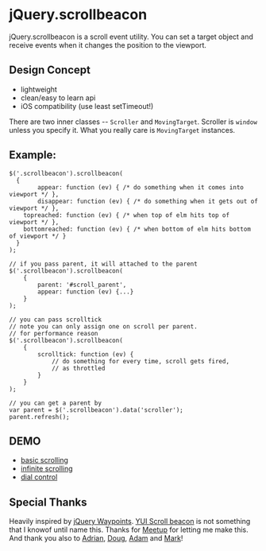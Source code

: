 # jQuery.scrollbeacon

jQuery.scrollbeacon is a scroll event utility.
You can set a target object and receive events when it changes the position to the viewport.

## Design Concept

* lightweight
* clean/easy to learn api
* iOS compatibility (use least setTimeout!)

There are two inner classes -- `Scroller` and `MovingTarget`.
Scroller is `window` unless you specify it.
What you really care is `MovingTarget` instances.

## Example:

    $('.scrollbeacon').scrollbeacon(
      {
    		appear: function (ev) { /* do something when it comes into viewport */ },
    		disappear: function (ev) { /* do something when it gets out of viewport */ },
        topreached: function (ev) { /* when top of elm hits top of viewport */ },
        bottomreached: function (ev) { /* when bottom of elm hits bottom of viewport */ }
      }
    );

    // if you pass parent, it will attached to the parent
    $('.scrollbeacon').scrollbeacon(
    	{
    		parent: '#scroll_parent',
    		appear: function (ev) {...}
    	}
    );

    // you can pass scrolltick
    // note you can only assign one on scroll per parent.
    // for performance reason
    $('.scrollbeacon').scrollbeacon(
    	{
    		scrolltick: function (ev) {
    			// do something for every time, scroll gets fired,
    			// as throttled
    		}
    	}
    );

    // you can get a parent by
    var parent = $('.scrollbeacon').data('scroller');
    parent.refresh();

## DEMO

* [basic scrolling](http://beatak.github.com/jquery-scrollbeacon/)
* [infinite scrolling](http://beatak.github.com/jquery-scrollbeacon/infinitescroll.html)
* [dial control](http://beatak.github.com/jquery-scrollbeacon/dial.html)

## Special Thanks

Heavily inspired by [jQuery Waypoints](http://imakewebthings.com/jquery-waypoints/).  [YUI Scroll beacon](http://yuilibrary.com/gallery/show/scroll-beacon) is not something that I knowof until name this.  Thanks for [Meetup](http://www.meetup.com/) for letting me make this.  And thank you also to [Adrian](http://twitter.com/adrianparsons), [Doug](http://twitter.com/softprops), [Adam](http://twitter.com/akdetrick) and [Mark](http://twitter.com/fishmongr)!